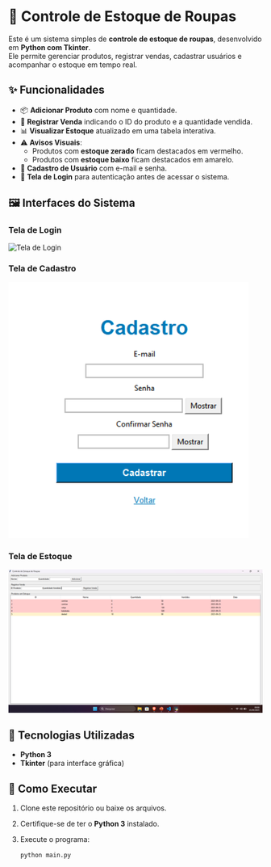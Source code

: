# 👕 Controle de Estoque de Roupas

Este é um sistema simples de **controle de estoque de roupas**, desenvolvido em **Python com Tkinter**.  
Ele permite gerenciar produtos, registrar vendas, cadastrar usuários e acompanhar o estoque em tempo real.

## ✨ Funcionalidades

- 📦 **Adicionar Produto** com nome e quantidade.
- 🛒 **Registrar Venda** indicando o ID do produto e a quantidade vendida.
- 📊 **Visualizar Estoque** atualizado em uma tabela interativa.
- ⚠️ **Avisos Visuais**:
  - Produtos com **estoque zerado** ficam destacados em vermelho.
  - Produtos com **estoque baixo** ficam destacados em amarelo.
- 🔐 **Cadastro de Usuário** com e-mail e senha.
- 🔑 **Tela de Login** para autenticação antes de acessar o sistema.

## 🖼️ Interfaces do Sistema

### Tela de Login
![Tela de Login](./4ae9e186-211e-423f-b7fd-541993d12967.png)

### Tela de Cadastro
![Tela de Cadastro](./Captura%20de%20tela%202025-09-18%20085206.png)

### Tela de Estoque
![Tela do Sistema](./Captura%20de%20Tela%20(29).png)

## 🚀 Tecnologias Utilizadas

- **Python 3**
- **Tkinter** (para interface gráfica)

## 📂 Como Executar

1. Clone este repositório ou baixe os arquivos.
2. Certifique-se de ter o **Python 3** instalado.
3. Execute o programa:

   ```bash
   python main.py
